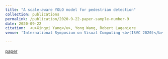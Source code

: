```yaml
---
title: "A scale-aware YOLO model for pedestrian detection"
collection: publications
permalink: /publication/2020-9-22-paper-sample-number-9
date: 2020-09-22
citation:  <u>Xingyi Yang</u>, Yong Wang, Robert Laganiere
venue: 'International Symposium on Visual Computing <b>(ISVC 2020)</b> (Oral)'

---
```

[paper](https://link.springer.com/chapter/10.1007%2F978-3-030-64559-5_2)
